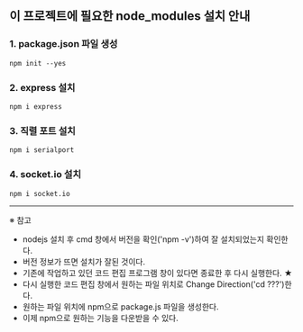 ## 이 프로젝트에 필요한 node_modules 설치 안내

### 1. package.json 파일 생성
```
npm init --yes
```

### 2. express 설치
```
npm i express
```

### 3. 직렬 포트 설치
```
npm i serialport
```

### 4. socket.io 설치
```
npm i socket.io
```
***
※ 참고
- nodejs 설치 후 cmd 창에서 버전을 확인('npm -v')하여 잘 설치되었는지 확인한다. 
- 버전 정보가 뜨면 설치가 잘된 것이다. 
- 기존에 작업하고 있던 코드 편집 프로그램 창이 있다면 종료한 후 다시 실행한다. ★
- 다시 실행한 코드 편집 창에서 원하는 파일 위치로 Change Direction('cd ???')한다. 
- 원하는 파일 위치에 npm으로 package.js 파일을 생성한다. 
- 이제 npm으로 원하는 기능을 다운받을 수 있다. 
